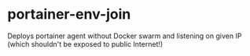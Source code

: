 # portainer-env-join

Deploys portainer agent without Docker swarm and listening on given IP (which shouldn't be exposed to public Internet!)
